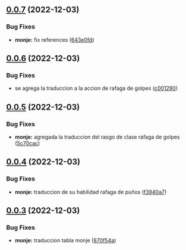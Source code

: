 ## [0.0.7](https://github.com/allnnde/pf2e-esp-translation/compare/v0.0.6...v0.0.7) (2022-12-03)


### Bug Fixes

* **monje:** fix references ([643e0fd](https://github.com/allnnde/pf2e-esp-translation/commit/643e0fd8b6b6cb8b322573552a833e31ddec2199))



## [0.0.6](https://github.com/allnnde/pf2e-esp-translation/compare/v0.0.5...v0.0.6) (2022-12-03)


### Bug Fixes

* se agrega la traduccion a la accion de rafaga de golpes ([c001290](https://github.com/allnnde/pf2e-esp-translation/commit/c0012907f4345586962f9afce99e1dce7812ce40))



## [0.0.5](https://github.com/allnnde/pf2e-esp-translation/compare/v0.0.4...v0.0.5) (2022-12-03)


### Bug Fixes

* **monje:** agregada la traduccion del rasgo de clase rafaga de golpes ([5c70cac](https://github.com/allnnde/pf2e-esp-translation/commit/5c70cac32158ce14476ffbe24037512a59838023))



## [0.0.4](https://github.com/allnnde/pf2e-esp-translation/compare/v0.0.3...v0.0.4) (2022-12-03)


### Bug Fixes

* **monje:** traduccion de su habilidad rafaga de puños ([f3940a7](https://github.com/allnnde/pf2e-esp-translation/commit/f3940a787711b8e38984ef9f7db37b5b11adf267))



## [0.0.3](https://github.com/allnnde/pf2e-esp-translation/compare/v0.0.2...v0.0.3) (2022-12-03)


### Bug Fixes

* **monje:** traduccion tabla monje ([870f54a](https://github.com/allnnde/pf2e-esp-translation/commit/870f54af9a45cac91d9fcfc5507878e4c4e216a6))



